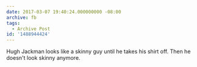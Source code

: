 ```yaml
---
date: 2017-03-07 19:40:24.000000000 -08:00
archive: fb
tags: 
  - Archive Post
id: '1488944424'
---
```


Hugh Jackman looks like a skinny guy until he takes his shirt off. Then he doesn't look skinny anymore.
